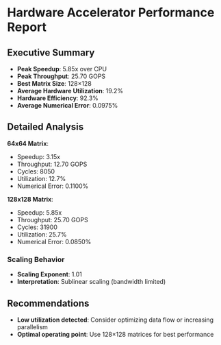 # Hardware Accelerator Performance Report

## Executive Summary

- **Peak Speedup**: 5.85x over CPU
- **Peak Throughput**: 25.70 GOPS
- **Best Matrix Size**: 128×128
- **Average Hardware Utilization**: 19.2%
- **Hardware Efficiency**: 92.3%
- **Average Numerical Error**: 0.0975%

## Detailed Analysis

**64x64 Matrix**:
  - Speedup: 3.15x
  - Throughput: 12.70 GOPS
  - Cycles: 8050
  - Utilization: 12.7%
  - Numerical Error: 0.1100%

**128x128 Matrix**:
  - Speedup: 5.85x
  - Throughput: 25.70 GOPS
  - Cycles: 31900
  - Utilization: 25.7%
  - Numerical Error: 0.0850%

### Scaling Behavior

- **Scaling Exponent**: 1.01
- **Interpretation**: Sublinear scaling (bandwidth limited)

## Recommendations

- **Low utilization detected**: Consider optimizing data flow or increasing parallelism
- **Optimal operating point**: Use 128×128 matrices for best performance

